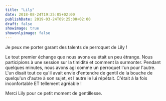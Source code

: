```yaml
---
title: "Lily"
date: 2018-08-24T19:25:05+02:00
publishDate: 2019-03-24T09:25:00+02:00
draft: false
showimage: true
showonlyimage: false
---
```

Je peux me porter garant des talents de perroquet de Lily !

<!--more-->
Le tout premier échange que nous avons eu était un peu étrange. Nous participions à une session sur la timidité et comment la surmonter.
Pendant quelques minutes, nous avons agi comme un perroquet l'un pour l'autre. L'un disait tout ce qu'il avait envie d'entendre de gentil de la bouche de quelqu'un d'autre à son sujet, et l'autre le lui répétait. C'était à la fois inconfortable ET tellement agréable !

Merci Lily pour ce petit moment de gentillesse.
